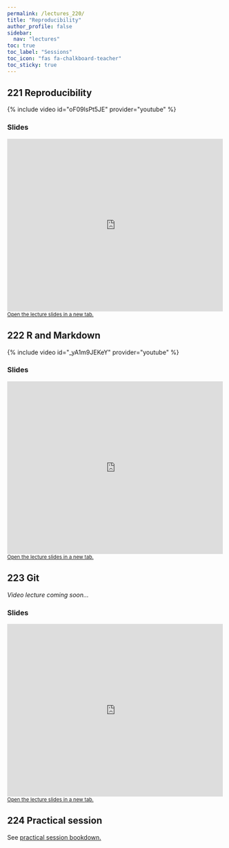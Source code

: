 ```yaml
---
permalink: /lectures_220/
title: "Reproducibility"
author_profile: false
sidebar:
  nav: "lectures"
toc: true
toc_label: "Sessions"
toc_icon: "fas fa-chalkboard-teacher"
toc_sticky: true
---
```



## 221 Reproducibility

{% include video id="oF09lsPt5JE" provider="youtube" %}


### Slides

<div style="position: relative; width: 500px; height: 400px;">
<iframe src="https://sdesabbata.github.io/granolarr/lectures/html/221_L_Reproducibility.html" title="221_L_Reproducibility" frameborder="0" style="width: 1000px; height: 800px; -webkit-transform: scale(0.5) translate(-500px,-400px);-moz-transform: scale(0.5) translate(-500px,-400px); "></iframe>
</div>

<small>
<a href="https://sdesabbata.github.io/granolarr/lectures/html/221_L_Reproducibility" target="_blank">Open the lecture slides in a new tab.</a>
</small>

## 222 R and Markdown

{% include video id="_yA1m9JEKeY" provider="youtube" %}


### Slides

<div style="position: relative; width: 500px; height: 400px;">
<iframe src="https://sdesabbata.github.io/granolarr/lectures/html/222_L_RMarkdown.html" title="222_L_RMarkdown" frameborder="0" style="width: 1000px; height: 800px; -webkit-transform: scale(0.5) translate(-500px,-400px);-moz-transform: scale(0.5) translate(-500px,-400px); "></iframe>
</div>

<small>
<a href="https://sdesabbata.github.io/granolarr/lectures/html/222_L_RMarkdown" target="_blank">Open the lecture slides in a new tab.</a>
</small>

## 223 Git

*Video lecture coming soon...*

### Slides

<div style="position: relative; width: 500px; height: 400px;">
<iframe src="https://sdesabbata.github.io/granolarr/lectures/html/223_L_Git.html" title="223_L_Git" frameborder="0" style="width: 1000px; height: 800px; -webkit-transform: scale(0.5) translate(-500px,-400px);-moz-transform: scale(0.5) translate(-500px,-400px); "></iframe>
</div>

<small>
<a href="https://sdesabbata.github.io/granolarr/lectures/html/223_L_Git" target="_blank">Open the lecture slides in a new tab.</a>
</small>

## 224 Practical session

See <a href="https://sdesabbata.github.io/granolarr/practicals/bookdown/reproducibility" target="_blank">practical session bookdown.</a>
